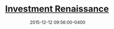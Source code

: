 ---
layout: post
title: <a href='https://www.imf.org/external/pubs/ft/fandd/2015/12/chen.htm?utm_source=hootsuite' target="_blank">Investment Renaissance</a> 
date:  2015-12-12 09:56:00-0400
description: 
tags: China
# categories: sample-posts
---